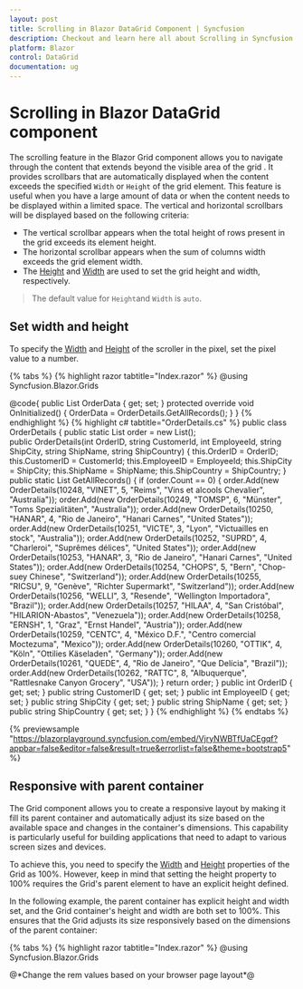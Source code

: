 ```yaml
---
layout: post
title: Scrolling in Blazor DataGrid Component | Syncfusion
description: Checkout and learn here all about Scrolling in Syncfusion Blazor DataGrid component and much more details.
platform: Blazor
control: DataGrid
documentation: ug
---
```


# Scrolling in Blazor DataGrid component

The scrolling feature in the Blazor Grid component allows you to navigate through the content that extends beyond the visible area of the grid . It provides scrollbars that are automatically displayed when the content exceeds the specified `Width` or `Height` of the grid element. This feature is useful when you have a large amount of data or when the content needs to be displayed within a limited space. The vertical and horizontal scrollbars will be displayed based on the following criteria:

* The vertical scrollbar appears when the total height of rows present in the grid exceeds its element height.
* The horizontal scrollbar appears when the sum of columns width exceeds the grid element width.
* The [Height](https://help.syncfusion.com/cr/blazor/Syncfusion.Blazor.Grids.SfGrid-1.html#Syncfusion_Blazor_Grids_SfGrid_1_Height) and [Width](https://help.syncfusion.com/cr/blazor/Syncfusion.Blazor.Grids.SfGrid-1.html#Syncfusion_Blazor_Grids_SfGrid_1_Width) are used to set the grid height and width, respectively.

> The default value for `Height`and `Width` is `auto`.

## Set width and height

To specify the [Width](https://help.syncfusion.com/cr/blazor/Syncfusion.Blazor.Grids.SfGrid-1.html#Syncfusion_Blazor_Grids_SfGrid_1_Width) and [Height](https://help.syncfusion.com/cr/blazor/Syncfusion.Blazor.Grids.SfGrid-1.html#Syncfusion_Blazor_Grids_SfGrid_1_Height) of the scroller in the pixel, set the pixel value to a number.

{% tabs %}
{% highlight razor tabtitle="Index.razor" %}
@using Syncfusion.Blazor.Grids

<SfGrid DataSource="@OrderData" Height="315" Width="400">
    <GridColumns>
        <GridColumn Field=@nameof(OrderDetails.OrderID) HeaderText="Order ID" TextAlign="Syncfusion.Blazor.Grids.TextAlign.Right" Width="120"></GridColumn>
        <GridColumn Field=@nameof(OrderDetails.CustomerID) HeaderText="Customer ID" Width="150"></GridColumn>
        <GridColumn Field=@nameof(OrderDetails.EmployeeID) HeaderText="Employee ID" TextAlign="Syncfusion.Blazor.Grids.TextAlign.Right" Width="130"></GridColumn>
        <GridColumn Field=@nameof(OrderDetails.ShipCity) HeaderText="Ship City" Width="120"></GridColumn>
        <GridColumn Field=@nameof(OrderDetails.ShipCountry) HeaderText="Ship Country" Width="150"></GridColumn>
        <GridColumn Field=@nameof(OrderDetails.ShipName) HeaderText="Ship Name" Width="150"></GridColumn>
    </GridColumns>
</SfGrid>

@code{
    public List<OrderDetails> OrderData { get; set; }
    protected override void OnInitialized()
    {
        OrderData = OrderDetails.GetAllRecords();
    }
}
{% endhighlight %}
{% highlight c# tabtitle="OrderDetails.cs" %}
public class OrderDetails
{
    public static List<OrderDetails> order = new List<OrderDetails>();    
    public OrderDetails(int OrderID, string CustomerId, int EmployeeId, string ShipCity, string ShipName, string ShipCountry)
    {
        this.OrderID = OrderID;
        this.CustomerID = CustomerId;
        this.EmployeeID = EmployeeId;
        this.ShipCity = ShipCity;
        this.ShipName = ShipName;
        this.ShipCountry = ShipCountry;
    }
    public static List<OrderDetails> GetAllRecords()
    {
        if (order.Count == 0)
        {
            order.Add(new OrderDetails(10248, "VINET", 5, "Reims", "Vins et alcools Chevalier", "Australia"));
            order.Add(new OrderDetails(10249, "TOMSP", 6, "Münster", "Toms Spezialitäten", "Australia"));
            order.Add(new OrderDetails(10250, "HANAR", 4, "Rio de Janeiro", "Hanari Carnes", "United States"));
            order.Add(new OrderDetails(10251, "VICTE", 3, "Lyon", "Victuailles en stock", "Australia"));
            order.Add(new OrderDetails(10252, "SUPRD", 4, "Charleroi", "Suprêmes délices", "United States"));
            order.Add(new OrderDetails(10253, "HANAR", 3, "Rio de Janeiro", "Hanari Carnes", "United States"));
            order.Add(new OrderDetails(10254, "CHOPS", 5, "Bern", "Chop-suey Chinese", "Switzerland"));
            order.Add(new OrderDetails(10255, "RICSU", 9, "Genève", "Richter Supermarkt", "Switzerland"));
            order.Add(new OrderDetails(10256, "WELLI", 3, "Resende", "Wellington Importadora", "Brazil"));
            order.Add(new OrderDetails(10257, "HILAA", 4, "San Cristóbal", "HILARION-Abastos", "Venezuela"));
            order.Add(new OrderDetails(10258, "ERNSH", 1, "Graz", "Ernst Handel", "Austria"));
            order.Add(new OrderDetails(10259, "CENTC", 4, "México D.F.", "Centro comercial Moctezuma", "Mexico"));
            order.Add(new OrderDetails(10260, "OTTIK", 4, "Köln", "Ottilies Käseladen", "Germany"));
            order.Add(new OrderDetails(10261, "QUEDE", 4, "Rio de Janeiro", "Que Delícia", "Brazil"));
            order.Add(new OrderDetails(10262, "RATTC", 8, "Albuquerque", "Rattlesnake Canyon Grocery", "USA"));
        }
        return order;
    }
    public int OrderID { get; set; }
    public string CustomerID { get; set; }
    public int EmployeeID { get; set; }
    public string ShipCity { get; set; }
    public string ShipName { get; set; }
    public string ShipCountry { get; set; }
}
{% endhighlight %}
{% endtabs %}

{% previewsample "https://blazorplayground.syncfusion.com/embed/VjryNWBTfUaCEgqf?appbar=false&editor=false&result=true&errorlist=false&theme=bootstrap5" %}

## Responsive with parent container

The Grid component allows you to create a responsive layout by making it fill its parent container and automatically adjust its size based on the available space and changes in the container's dimensions. This capability is particularly useful for building applications that need to adapt to various screen sizes and devices.

To achieve this, you need to specify the [Width](https://help.syncfusion.com/cr/blazor/Syncfusion.Blazor.Grids.SfGrid-1.html#Syncfusion_Blazor_Grids_SfGrid_1_Width) and [Height](https://help.syncfusion.com/cr/blazor/Syncfusion.Blazor.Grids.SfGrid-1.html#Syncfusion_Blazor_Grids_SfGrid_1_Height) properties of the Grid as 100%. However, keep in mind that setting the height property to 100% requires the Grid's parent element to have an explicit height defined.

In the following example, the parent container has explicit height and width set, and the Grid container's height and width are both set to 100%. This ensures that the Grid adjusts its size responsively based on the dimensions of the parent container:

{% tabs %}
{% highlight razor tabtitle="Index.razor" %}
@using Syncfusion.Blazor.Grids

<div style="width:calc(100vw - 20rem); height:calc(100vh - 7rem);"> @*Change the rem values based on your browser page layout*@
    <SfGrid DataSource="@LazyLoadData" Height="100%" Width="100%">
        <GridColumns>
            <GridColumn Field=@nameof(LazyLoadDetails.OrderID) HeaderText="Order ID" TextAlign="Syncfusion.Blazor.Grids.TextAlign.Right" Width="120"></GridColumn>
            <GridColumn Field=@nameof(LazyLoadDetails.CustomerID) HeaderText="Customer ID" Width="150"></GridColumn>
            <GridColumn Field=@nameof(LazyLoadDetails.Freight) HeaderText="Freight" TextAlign="Syncfusion.Blazor.Grids.TextAlign.Right" Width="100"></GridColumn>
            <GridColumn Field=@nameof(LazyLoadDetails.ShipAddress) HeaderText="Ship Address" Width="120"></GridColumn>
        </GridColumns>
    </SfGrid>
</div>

@code{
    public List<LazyLoadDetails> LazyLoadData { get; set; }
    protected override void OnInitialized()
    {
        LazyLoadData = LazyLoadDetails.CreateLazyLoadData();
    }
}
{% endhighlight %}
{% highlight c# tabtitle="LazyLoadDetails.cs" %}
public class LazyLoadDetails
{
    public static List<LazyLoadDetails> CreateLazyLoadData()
    {
        var lazyLoadData = new List<LazyLoadDetails>();
        var customerIds = new[] { "VINET", "TOMSP", "HANAR", "VICTE", "SUPRD", "HANAR", "CHOPS", "RICSU", "WELLI", "HILAA", "ERNSH", "CENTC", "OTTIK", "QUEDE", "RATTC", "FOLKO", "BLONP", "WARTH" };
        var shipAddresses = new[] { "507 - 20th Ave. E.\nApt. 2A", "908 W. Capital Way", "722 Moss Bay Blvd.", "4110 Old Redmond Rd.", "14 Garrett Hill" };
        var freights = new[] { 10, 24, 12, 48, 36, 102, 18 };
        int orderId = 10248;
        var random = new Random();
        for (int i = 0; i < 50; i++)
        {
            lazyLoadData.Add(new LazyLoadDetails
            {
                OrderID = orderId + i,
                CustomerID = customerIds[random.Next(customerIds.Length)],
                ShipAddress = shipAddresses[random.Next(shipAddresses.Length)],
                Freight = freights[random.Next(freights.Length)]
            });
        }
        return lazyLoadData;
    }
    public int OrderID { get; set; }
    public string CustomerID { get; set; }
    public string ShipAddress { get; set; }
    public double Freight { get; set; }
}
{% endhighlight %}
{% endtabs %}

{% previewsample "https://blazorplayground.syncfusion.com/embed/BNLIjMBcAgEnKHGz?appbar=false&editor=false&result=true&errorlist=false&theme=bootstrap5" %}

## Sticky header

The Blazor Grid component provides a feature that allows you to make column headers remain fixed while scrolling, ensuring they stay visible at all times. To achieve this, you can utilize the [EnableStickyHeader](https://help.syncfusion.com/cr/blazor/Syncfusion.Blazor.Grids.SfGrid-1.html#Syncfusion_Blazor_Grids_SfGrid_1_EnableStickyHeader) property by setting it to **true**.

In the below demo, the Grid headers will be sticky while scrolling the Grid's parent div element.

{% tabs %}
{% highlight razor tabtitle="Index.razor" %}
@using Syncfusion.Blazor.Grids
@using Syncfusion.Blazor.Buttons

<div>
    <label> Enable or Disable Sticky Header</label>
    <SfSwitch ValueChange="Change" TChecked="bool" style="margin-top:5px"></SfSwitch>
</div>
<div style="height:350px; margin-top:5px"> 
    <SfGrid @ref="Grid" DataSource="@LazyLoadData" EnableStickyHeader="@IsStickyHeader">
        <GridColumns>
            <GridColumn Field=@nameof(LazyLoadDetails.OrderID) HeaderText="Order ID" TextAlign="TextAlign.Right" Width="120"></GridColumn>
            <GridColumn Field=@nameof(LazyLoadDetails.CustomerID) HeaderText="Customer ID" Width="150"></GridColumn>
            <GridColumn Field=@nameof(LazyLoadDetails.Freight) HeaderText="Freight" TextAlign="TextAlign.Right" Width="100"></GridColumn>
            <GridColumn Field=@nameof(LazyLoadDetails.ShipAddress) HeaderText="Ship Address" Width="120"></GridColumn>
        </GridColumns>
    </SfGrid>
</div>

@code{
    private SfGrid<LazyLoadDetails> Grid;
    public List<LazyLoadDetails> LazyLoadData { get; set; }
    protected override void OnInitialized()
    {
        LazyLoadData = LazyLoadDetails.CreateLazyLoadData();
    }
    public bool IsStickyHeader;
    private void Change(Syncfusion.Blazor.Buttons.ChangeEventArgs<bool> args)
    {
        IsStickyHeader = args.Checked;
        Grid.Refresh();
    }
}
{% endhighlight %}
{% highlight c# tabtitle="LazyLoadDetails.cs" %}
public class LazyLoadDetails
{
    public static List<LazyLoadDetails> CreateLazyLoadData()
    {
        var lazyLoadData = new List<LazyLoadDetails>();
        var customerIds = new[] { "VINET", "TOMSP", "HANAR", "VICTE", "SUPRD", "HANAR", "CHOPS", "RICSU", "WELLI", "HILAA", "ERNSH", "CENTC", "OTTIK", "QUEDE", "RATTC", "FOLKO", "BLONP", "WARTH" };
        var shipAddresses = new[] { "507 - 20th Ave. E.\nApt. 2A", "908 W. Capital Way", "722 Moss Bay Blvd.", "4110 Old Redmond Rd.", "14 Garrett Hill" };
        var freights = new[] { 10, 24, 12, 48, 36, 102, 18 };
        int orderId = 10248;
        var random = new Random();
        for (int i = 0; i < 50; i++)
        {
            lazyLoadData.Add(new LazyLoadDetails
            {
                OrderID = orderId + i,
                CustomerID = customerIds[random.Next(customerIds.Length)],
                ShipAddress = shipAddresses[random.Next(shipAddresses.Length)],
                Freight = freights[random.Next(freights.Length)]
            });
        }
        return lazyLoadData;
    }
    public int OrderID { get; set; }
    public string CustomerID { get; set; }
    public string ShipAddress { get; set; }
    public double Freight { get; set; }
}
{% endhighlight %}
{% endtabs %}

{% previewsample "https://blazorplayground.syncfusion.com/embed/hjBytWVcUTZgQUiC?appbar=false&editor=false&result=true&errorlist=false&theme=bootstrap5" %}

## Scroll to selected row

The Blazor Grid component allows you to scroll the grid content to the position of the selected row, ensuring that the selected row is automatically brought into view. This feature is particularly useful when dealing with a large dataset and wanting to maintain focus on the selected row. To achieve this, you can utilize the [ScrollIntoViewAsync](https://help.syncfusion.com/cr/blazor/Syncfusion.Blazor.Grids.SfGrid-1.html#Syncfusion_Blazor_Grids_SfGrid_1_ScrollIntoViewAsync_System_Int32_System_Int32_System_Int32_) method provided by the Grid.

The following example that demonstrates how to use the `ScrollIntoViewAsync` method to scroll to the selected row:

{% tabs %}
{% highlight razor tabtitle="Index.razor" %}
@using Syncfusion.Blazor.Grids
@using Syncfusion.Blazor.DropDowns

<div>
    <label style="padding: 30px 2px 0 0">Select row index:</label>
    <SfDropDownList TValue="string" TItem="Rows" Placeholder="Select count" Width="220px" DataSource="DropDownData" @bind-Value="SelectedValue">
        <DropDownListFieldSettings Text="Text" Value="Value"></DropDownListFieldSettings>
        <DropDownListEvents ValueChange="ValueChanged" TValue="string" TItem="Rows"></DropDownListEvents>
    </SfDropDownList>
</div>
<div style="height:350px; margin-top:5px">
    <SfGrid @ref="Grid" DataSource="@LazyLoadData" Height="315" Width="100%">
        <GridEvents RowSelected="RowselectedHandler" TValue="LazyLoadDetails"></GridEvents>>
        <GridColumns>
            <GridColumn Field=@nameof(LazyLoadDetails.OrderID) HeaderText="Order ID" TextAlign="TextAlign.Right" Width="120"></GridColumn>
            <GridColumn Field=@nameof(LazyLoadDetails.CustomerID) HeaderText="Customer ID" Width="150"></GridColumn>
            <GridColumn Field=@nameof(LazyLoadDetails.Freight) HeaderText="Freight" TextAlign="TextAlign.Right" Width="100"></GridColumn>
            <GridColumn Field=@nameof(LazyLoadDetails.ShipAddress) HeaderText="Ship Address" Width="120"></GridColumn>
        </GridColumns>
    </SfGrid>
</div>

@code{
    private SfGrid<LazyLoadDetails> Grid;
    public List<LazyLoadDetails> LazyLoadData { get; set; }
    protected override void OnInitialized()
    {
        LazyLoadData = LazyLoadDetails.CreateLazyLoadData();
    }
    public string SelectedValue { get; set; }
    public class Rows
    {
        public string Text { get; set; }
        public string Value { get; set; }
    }
    private List<Rows> DropDownData = new List<Rows>
    {
        new Rows() { Text = "Select count" },
        new Rows() { Text = "10", Value = "10" },
        new Rows() { Text = "20", Value = "20" },
        new Rows() { Text = "30", Value = "30" },
        new Rows() { Text = "80", Value = "80" },
        new Rows() { Text = "100", Value = "100" },
        new Rows() { Text = "200", Value = "200" },
        new Rows() { Text = "232", Value = "232" },
        new Rows() { Text = "300", Value = "300" },
        new Rows() { Text = "500", Value = "500" },
        new Rows() { Text = "800", Value = "800" },
        new Rows() { Text = "820", Value = "820" },
        new Rows() { Text = "920", Value = "920" },
        new Rows() { Text = "2020", Value = "2020" },
        new Rows() { Text = "3000", Value = "3000" },
        new Rows() { Text = "4000", Value = "4000" },
        new Rows() { Text = "4999", Value = "4999" }
    };
    public async Task ValueChanged(ChangeEventArgs<string, Rows> Args)
    {
        if (int.TryParse(SelectedValue, out int rowIndex))
        {
            await Grid.SelectRowAsync(rowIndex);
            await Grid.ScrollIntoViewAsync(rowIndex);
        }
    }
    public void RowselectedHandler(RowSelectEventArgs<LazyLoadDetails> args)
    {
        Grid.PreventRender(false);
    }
}
{% endhighlight %}
{% highlight c# tabtitle="LazyLoadDetails.cs" %}
public class LazyLoadDetails
{
    public static List<LazyLoadDetails> CreateLazyLoadData()
    {
        var lazyLoadData = new List<LazyLoadDetails>();
        var customerIds = new[] { "VINET", "TOMSP", "HANAR", "VICTE", "SUPRD", "HANAR", "CHOPS", "RICSU", "WELLI", "HILAA", "ERNSH", "CENTC", "OTTIK", "QUEDE", "RATTC", "FOLKO", "BLONP", "WARTH" };
        var shipAddresses = new[] { "507 - 20th Ave. E.\nApt. 2A", "908 W. Capital Way", "722 Moss Bay Blvd.", "4110 Old Redmond Rd.", "14 Garrett Hill" };
        var freights = new[] { 10, 24, 12, 48, 36, 102, 18 };
        int orderId = 10248;
        var random = new Random();
        for (int i = 0; i < 5000; i++)
        {
            lazyLoadData.Add(new LazyLoadDetails
            {
                OrderID = orderId + i,
                CustomerID = customerIds[random.Next(customerIds.Length)],
                ShipAddress = shipAddresses[random.Next(shipAddresses.Length)],
                Freight = freights[random.Next(freights.Length)]
            });
        }
        return lazyLoadData;
    }
    public int OrderID { get; set; }
    public string CustomerID { get; set; }
    public string ShipAddress { get; set; }
    public double Freight { get; set; }
}
{% endhighlight %}
{% endtabs %}

{% previewsample "https://blazorplayground.syncfusion.com/embed/BjVoZiLPivFixBPP?appbar=false&editor=false&result=true&errorlist=false&theme=bootstrap5" %}

## Customize grid scroll bar

The Grid component uses the native browser scroll bar to scroll through the content when the content is larger than the Grid. Refer to [this](https://css-tricks.com/almanac/properties/s/scrollbar/) to customize the appearance of the scroll bar.

By referring to the above link, we have customized the appearance of the scroll bar in the following sample.

> You can find the fully working sample [here](https://github.com/SyncfusionExamples/blazor-datagrid-customize-default-scrollbar).

```csharp
@using Syncfusion.Blazor.Grids

<SfGrid DataSource="@Orders" Height="315" Width="400">
    <GridColumns>
        <GridColumn Field=@nameof(Order.OrderID) HeaderText="Order ID" TextAlign="TextAlign.Right" Width="120"></GridColumn>
        <GridColumn Field=@nameof(Order.CustomerID) HeaderText="Customer Name" Width="150"></GridColumn>
        <GridColumn Field=@nameof(Order.OrderDate) HeaderText=" Order Date" Format="d" Type="ColumnType.Date" TextAlign="TextAlign.Right" Width="130"></GridColumn>
        <GridColumn Field=@nameof(Order.Freight) HeaderText="Freight" Format="C2" TextAlign="TextAlign.Right" Width="120"></GridColumn>
        <GridColumn Field=@nameof(Order.ShipCountry) HeaderText="Ship Country" Width="150"></GridColumn>
    </GridColumns>
</SfGrid>

@code{
    public List<Order> Orders { get; set; }
    protected override void OnInitialized()
    {
        Orders = Enumerable.Range(1, 75).Select(x => new Order()
        {
            OrderID = 1000 + x,
            CustomerID = (new string[] { "ALFKI", "ANANTR", "ANTON", "BLONP", "BOLID" })[new Random().Next(5)],
            Freight = 2.1 * x,
            OrderDate = DateTime.Now.AddDays(-x),
            ShipCountry = (new string[] { "USA", "UK", "JAPAN" })[new Random().Next(3)]
        }).ToList();
    }
    public class Order {
        public int? OrderID { get; set; }
        public string CustomerID { get; set; }
        public DateTime? OrderDate { get; set; }
        public double? Freight { get; set; }
        public string ShipCountry { get; set; }
    }
}
<style>
    ::-webkit-scrollbar-thumb {
        background-color: #888;
        border-radius: 10px
    }
    ::-webkit-scrollbar {
        background-color: white;
    }
    ::-webkit-scrollbar-button {
        background-color: #bbbbbb;
    }
</style>
```

![Customizing the scroll bar in Blazor DataGrid.](./images/blazor-datagrid-scrollbar-customization.png)